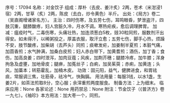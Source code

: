 序号：17094
名称：对金饮子
组成：厚朴（去皮、姜汁炙）2两，苍术（米泔浸1宿）2两，甘草（炙）2两，陈皮（去白，炒令黄色）半斤。
出处：《局方》卷二（吴直阁增诸家名方）。
主治：四时伤寒，及五劳七伤，耳鸣眼昏，梦泄盗汗，四肢沉重，腿膝酸疼，妇人宫脏久冷，月水不调。寒热疟疾，愈后调理脾胃。
加减：瘟疫时气，二毒伤寒，头痛壮热，加连须葱白5枚，豉30粒同煎，服数剂汗出得安。如未得汗，以稀粥投之，厚盖衣服，取汗立愈；五劳七伤，脚手心热，烦躁不安，肢节酸疼，加柴胡（去芦头）同煎；痰嗽发疟，加姜制半夏煎；本脏气痛，加茴香煎；水气肿满，加桑白皮煎；妇人赤白带下，加黄耆煎；酒伤，加丁香；食伤，加高良姜；四时泄泻，加肉豆蔻；风疾，加荆芥穗；腿膝冷疼，加牛膝；浑身拘急及虚壅，加地骨皮；腿痹，加菟丝子；白痢，加吴茱萸；赤痢，加黄连；头风，加藁本；转筋霍乱，加楠木皮。
功效：固元阳，益气，健脾进食，和胃祛痰，常服调三焦，壮筋骨，祛冷气，快胸膈。
用法用量：每服3钱，以水1盏，生姜2片，如茶法煎取8分，空心服；余滓重煎两度服食。
制备方法：上为细末。
临床应用：None
各家论述：None
用药禁忌：None
附注：节金饮子（《普济方》卷一九七）。《袖珍》本方用法：加大枣一个，同煎。

